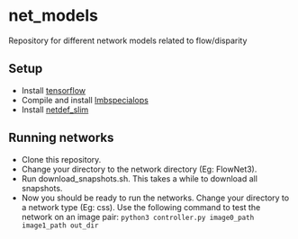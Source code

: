 # net_models
Repository for different network models related to flow/disparity

## Setup
* Install [tensorflow](https://www.tensorflow.org/install/)
* Compile and install [lmbspecialops](https://github.com/lmb-freiburg/lmbspecialops)
* Install [netdef_slim](https://github.com/lmb-freiburg/netdef_slim)

## Running networks

* Clone this repository.
* Change your directory to the network directory (Eg: FlowNet3).
* Run download_snapshots.sh. This takes a while to download all snapshots.
* Now you should be ready to run the networks. Change your directory to a network type (Eg: css).
  Use the following command to test the network on an image pair:
  `python3 controller.py image0_path image1_path out_dir`
